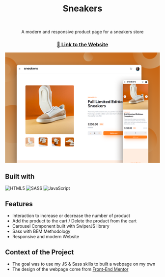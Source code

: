 <div align="center">
  <p align=center>
    <h1>Sneakers</h1>
    <br />
    <p>A modern and responsive product page for a sneakers store</p>
    <h3><a href="https://sneakers-cem.netlify.app/">🔗 Link to the Website</a></h2>
    <img src="showcase.png" />
  </p>
</div>

## Built with

![HTML5](https://img.shields.io/badge/html5-%23E34F26.svg?style=for-the-badge&logo=html5&logoColor=white)
![SASS](https://img.shields.io/badge/SASS-hotpink.svg?style=for-the-badge&logo=SASS&logoColor=white)
![JavaScript](https://img.shields.io/badge/javascript-%23323330.svg?style=for-the-badge&logo=javascript&logoColor=%23F7DF1E)

## Features

- Interaction to increase or decrease the number of product
- Add the product to the cart / Delete the product from the cart
- Carousel Component built with SwiperJS library
- Sass with BEM Methodology
- Responsive and modern Website

## Context of the Project

- The goal was to use my JS & Sass skills to built a webpage on my own
- The design of the webpage come from <a href="https://frontendmentor.io/">Front-End Mentor</a>
